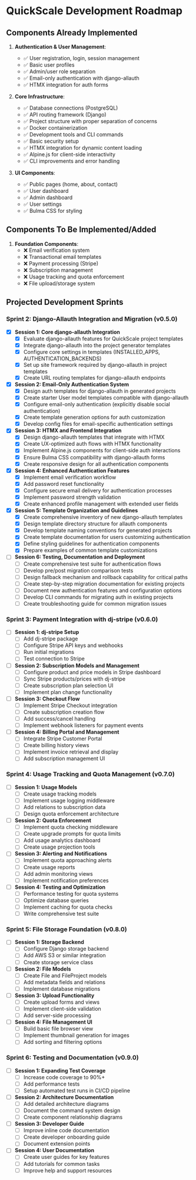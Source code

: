 # QuickScale Development Roadmap

## Components Already Implemented

1. **Authentication & User Management**:
   - ✅ User registration, login, session management 
   - ✅ Basic user profiles
   - ✅ Admin/user role separation
   - ✅ Email-only authentication with django-allauth
   - ✅ HTMX integration for auth forms

2. **Core Infrastructure**:
   - ✅ Database connections (PostgreSQL)
   - ✅ API routing framework (Django)
   - ✅ Project structure with proper separation of concerns
   - ✅ Docker containerization
   - ✅ Development tools and CLI commands
   - ✅ Basic security setup
   - ✅ HTMX integration for dynamic content loading
   - ✅ Alpine.js for client-side interactivity
   - ✅ CLI improvements and error handling

3. **UI Components**:
   - ✅ Public pages (home, about, contact)
   - ✅ User dashboard
   - ✅ Admin dashboard
   - ✅ User settings
   - ✅ Bulma CSS for styling

## Components To Be Implemented/Added

1. **Foundation Components**:
   - ❌ Email verification system
   - ❌ Transactional email templates
   - ❌ Payment processing (Stripe)
   - ❌ Subscription management
   - ❌ Usage tracking and quota enforcement
   - ❌ File upload/storage system

## Projected Development Sprints

### Sprint 2: Django-Allauth Integration and Migration (v0.5.0) 
- [x] **Session 1: Core django-allauth Integration**
  - [x] Evaluate django-allauth features for QuickScale project templates
  - [x] Integrate django-allauth into the project generator templates
  - [x] Configure core settings in templates (INSTALLED_APPS, AUTHENTICATION_BACKENDS)
  - [x] Set up site framework required by django-allauth in project templates
  - [x] Create URL routing templates for django-allauth endpoints

- [x] **Session 2: Email-Only Authentication System**
  - [x] Design auth templates for django-allauth in generated projects
  - [x] Create starter User model templates compatible with django-allauth
  - [x] Configure email-only authentication (explicitly disable social authentication)
  - [x] Create template generation options for auth customization
  - [x] Develop config files for email-specific authentication settings

- [x] **Session 3: HTMX and Frontend Integration**
  - [x] Design django-allauth templates that integrate with HTMX
  - [x] Create UX-optimized auth flows with HTMX functionality
  - [x] Implement Alpine.js components for client-side auth interactions
  - [x] Ensure Bulma CSS compatibility with django-allauth forms
  - [x] Create responsive design for all authentication components

- [x] **Session 4: Enhanced Authentication Features**
  - [x] Implement email verification workflow
  - [x] Add password reset functionality
  - [x] Configure secure email delivery for authentication processes
  - [x] Implement password strength validation
  - [x] Create enhanced profile management with extended user fields

- [x] **Session 5: Template Organization and Guidelines**
  - [x] Create comprehensive inventory of new django-allauth templates
  - [x] Design template directory structure for allauth components
  - [x] Develop template naming conventions for generated projects
  - [x] Create template documentation for users customizing authentication
  - [x] Define styling guidelines for authentication components
  - [x] Prepare examples of common template customizations

- [ ] **Session 6: Testing, Documentation and Deployment**
  - [ ] Create comprehensive test suite for authentication flows
  - [ ] Develop pre/post migration comparison tests
  - [ ] Design fallback mechanism and rollback capability for critical paths
  - [ ] Create step-by-step migration documentation for existing projects
  - [ ] Document new authentication features and configuration options
  - [ ] Develop CLI commands for migrating auth in existing projects
  - [ ] Create troubleshooting guide for common migration issues

### Sprint 3: Payment Integration with dj-stripe (v0.6.0)
- [ ] **Session 1: dj-stripe Setup**
  - [ ] Add dj-stripe package
  - [ ] Configure Stripe API keys and webhooks
  - [ ] Run initial migrations
  - [ ] Test connection to Stripe

- [ ] **Session 2: Subscription Models and Management**
  - [ ] Configure product and price models in Stripe dashboard
  - [ ] Sync Stripe products/prices with dj-stripe
  - [ ] Create subscription plan selection UI
  - [ ] Implement plan change functionality

- [ ] **Session 3: Checkout Flow**
  - [ ] Implement Stripe Checkout integration
  - [ ] Create subscription creation flow
  - [ ] Add success/cancel handling
  - [ ] Implement webhook listeners for payment events

- [ ] **Session 4: Billing Portal and Management**
  - [ ] Integrate Stripe Customer Portal
  - [ ] Create billing history views
  - [ ] Implement invoice retrieval and display
  - [ ] Add subscription management UI

### Sprint 4: Usage Tracking and Quota Management (v0.7.0)
- [ ] **Session 1: Usage Models**
  - [ ] Create usage tracking models
  - [ ] Implement usage logging middleware
  - [ ] Add relations to subscription data
  - [ ] Design quota enforcement architecture

- [ ] **Session 2: Quota Enforcement**
  - [ ] Implement quota checking middleware
  - [ ] Create upgrade prompts for quota limits
  - [ ] Add usage analytics dashboard
  - [ ] Create usage projection tools

- [ ] **Session 3: Alerting and Notifications**
  - [ ] Implement quota approaching alerts
  - [ ] Create usage reports
  - [ ] Add admin monitoring views
  - [ ] Implement notification preferences

- [ ] **Session 4: Testing and Optimization**
  - [ ] Performance testing for quota systems
  - [ ] Optimize database queries
  - [ ] Implement caching for quota checks
  - [ ] Write comprehensive test suite

### Sprint 5: File Storage Foundation (v0.8.0)
- [ ] **Session 1: Storage Backend**
  - [ ] Configure Django storage backend
  - [ ] Add AWS S3 or similar integration
  - [ ] Create storage service class

- [ ] **Session 2: File Models**
  - [ ] Create File and FileProject models
  - [ ] Add metadata fields and relations
  - [ ] Implement database migrations

- [ ] **Session 3: Upload Functionality**
  - [ ] Create upload forms and views
  - [ ] Implement client-side validation
  - [ ] Add server-side processing

- [ ] **Session 4: File Management UI**
  - [ ] Build basic file browser view
  - [ ] Implement thumbnail generation for images
  - [ ] Add sorting and filtering options

### Sprint 6: Testing and Documentation (v0.9.0)
- [ ] **Session 1: Expanding Test Coverage**
  - [ ] Increase code coverage to 90%+
  - [ ] Add performance tests
  - [ ] Setup automated test runs in CI/CD pipeline

- [ ] **Session 2: Architecture Documentation**
  - [ ] Add detailed architecture diagrams
  - [ ] Document the command system design
  - [ ] Create component relationship diagrams

- [ ] **Session 3: Developer Guide**
  - [ ] Improve inline code documentation
  - [ ] Create developer onboarding guide
  - [ ] Document extension points

- [ ] **Session 4: User Documentation**
  - [ ] Create user guides for key features
  - [ ] Add tutorials for common tasks
  - [ ] Improve help and support resources